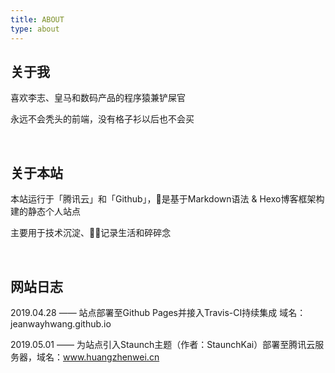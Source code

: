 ```yaml
---
title: ABOUT
type: about
---
```

## 关于我

喜欢李志、皇马和数码产品的程序猿兼铲屎官

永远不会秃头的前端，没有格子衫以后也不会买

&nbsp;

## 关于本站

本站运行于「腾讯云」和「Github」，是基于Markdown语法 & Hexo博客框架构建的静态个人站点

主要用于技术沉淀、记录生活和碎碎念

&nbsp;

## 网站日志

2019.04.28 —— 站点部署至Github Pages并接入Travis-CI持续集成 域名：jeanwayhwang.github.io

2019.05.01 —— 为站点引入Staunch主题（作者：StaunchKai）部署至腾讯云服务器，域名：www.huangzhenwei.cn
